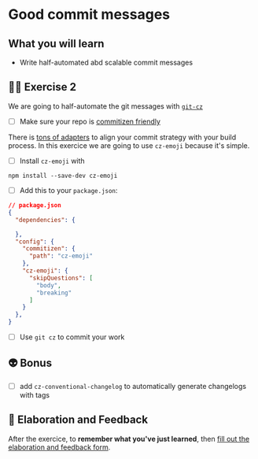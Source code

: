 # Good commit messages

## What you will learn

- Write half-automated abd scalable commit messages

## 👨‍🚀 Exercise 2

We are going to half-automate the git messages with [`git-cz`](https://github.com/commitizen/cz-cli)

- [ ] Make sure your repo is [commitizen friendly](https://github.com/commitizen/cz-cli#making-your-repo-commitizen-friendly)

There is [tons of adapters](https://github.com/commitizen/cz-cli#adapters) to align your commit strategy with your build process. In this exercice we are going to use `cz-emoji` because it's simple.

- [ ] Install `cz-emoji` with

```language
npm install --save-dev cz-emoji
```

- [ ] Add this to your `package.json`:

```json
// package.json
{
  "dependencies": {

  },
  "config": {
    "commitizen": {
      "path": "cz-emoji"
    },
    "cz-emoji": {
      "skipQuestions": [
        "body",
        "breaking"
      ]
    }
  },
}
```

- [ ] Use `git cz` to commit your work

## 👽 Bonus

- [ ] add `cz-conventional-changelog` to automatically generate changelogs with tags

## 🏅 Elaboration and Feedback

After the exercice, to __remember what you've just learned__, then [fill out the elaboration and feedback form](https://airtable.com/shrBuZqOJL5UeLLF1?prefill_Name=GitHub%20102&prefill_Exercice=02).
